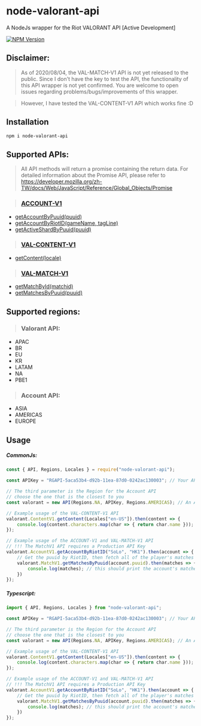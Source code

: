 # node-valorant-api

A NodeJs wrapper for the Riot VALORANT API
[Active Development]

[![NPM Version][npm-image]][npm-url]

## Disclaimer:
> As of 2020/08/04, the VAL-MATCH-V1 API is not yet released to the public. Since I don't have the key to test the API, the functionality of this API wrapper is not yet confirmed. You are welcome to open issues regarding problems/bugs/improvements of this wrapper.

> However, I have tested the VAL-CONTENT-V1 API which works fine :D

## Installation

```bash
npm i node-valorant-api
```

## Supported APIs:
> All API methods will return a promise containing the return data. For detailed information about the Promise API, please refer to https://developer.mozilla.org/zh-TW/docs/Web/JavaScript/Reference/Global_Objects/Promise

> ### [**ACCOUNT-V1**](https://developer.riotgames.com/apis#account-v1)
- [getAccountByPuuid(puuid)](https://developer.riotgames.com/apis#account-v1/GET_getByPuuid)
- [getAccountByRiotID(gameName, tagLine)](https://developer.riotgames.com/apis#account-v1/GET_getByRiotId)
- [getActiveShardByPuuid(puuid)](https://developer.riotgames.com/apis#account-v1/GET_getActiveShard)

> ### [**VAL-CONTENT-V1**](https://developer.riotgames.com/apis#val-content-v1)
- [getContent(locale)](https://developer.riotgames.com/apis#val-content-v1/GET_getContent)

> ### [**VAL-MATCH-V1**](https://developer.riotgames.com/apis#val-match-v1)
- [getMatchById(matchid)](https://developer.riotgames.com/apis#val-match-v1/GET_getMatch)
- [getMatchesByPuuid(puuid)](https://developer.riotgames.com/apis#val-match-v1/GET_getMatchlist)

## Supported regions:

> ### Valorant API:
- APAC
- BR
- EU
- KR
- LATAM
- NA
- PBE1

> ### Account API:
- ASIA
- AMERICAS
- EUROPE


## Usage

##### CommonJs:
```js
const { API, Regions, Locales } = require("node-valorant-api");

const APIKey = "RGAPI-5aca53b4-d92b-11ea-87d0-0242ac130003"; // Your API Key

// The third parameter is the Region for the Account API
// choose the one that is the closest to you
const valorant = new API(Regions.NA, APIKey, Regions.AMERICAS); // An API instance for Valorant query

// Example usage of the VAL-CONTENT-V1 API
valorant.ContentV1.getContent(Locales["en-US"]).then(content => {
    console.log(content.characters.map(char => { return char.name })); //print all the character name in en-US
});

// Example usage of the ACCOUNT-V1 and VAL-MATCH-V1 API
// !!! The MatchV1 API requires a Production API Key
valorant.AccountV1.getAccountByRiotID("SoLo", "HK1").then(account => {
    // Get the puuid by RiotID, then fetch all of the player's matches
    valorant.MatchV1.getMatchesByPuuid(account.puuid).then(matches => {
        console.log(matches); // this should print the account's matches
    })
});
```

##### Typescript:
```ts
import { API, Regions, Locales } from "node-valorant-api";

const APIKey = "RGAPI-5aca53b4-d92b-11ea-87d0-0242ac130003"; // Your API Key

// The third parameter is the Region for the Account API
// choose the one that is the closest to you
const valorant = new API(Regions.NA, APIKey, Regions.AMERICAS); // An API instance for Valorant query

// Example usage of the VAL-CONTENT-V1 API
valorant.ContentV1.getContent(Locales["en-US"]).then(content => {
    console.log(content.characters.map(char => { return char.name })); //print all the character name in en-US
});

// Example usage of the ACCOUNT-V1 and VAL-MATCH-V1 API
// !!! The MatchV1 API requires a Production API Key
valorant.AccountV1.getAccountByRiotID("SoLo", "HK1").then(account => {
    // Get the puuid by RiotID, then fetch all of the player's matches
    valorant.MatchV1.getMatchesByPuuid(account.puuid).then(matches => {
        console.log(matches); // this should print the account's matches
    })
});
```

[npm-image]: https://img.shields.io/npm/v/node-valorant-api.svg
[npm-url]: https://npmjs.org/package/node-valorant-api
